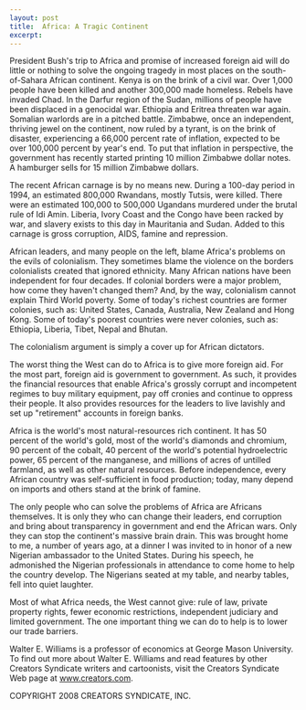 ```yaml
---
layout: post
title:  Africa: A Tragic Continent
excerpt:
---
```


President Bush's trip to Africa and promise of increased foreign aid will do little or nothing to solve the ongoing tragedy in most places on the south-of-Sahara African continent. Kenya is on the brink of a civil war. Over 1,000 people have been killed and another 300,000 made homeless. Rebels have invaded Chad. In the Darfur region of the Sudan, millions of people have been displaced in a genocidal war. Ethiopia and Eritrea threaten war again. Somalian warlords are in a pitched battle. Zimbabwe, once an independent, thriving jewel on the continent, now ruled by a tyrant, is on the brink of disaster, experiencing a 66,000 percent rate of inflation, expected to be over 100,000 percent by year's end. To put that inflation in perspective, the government has recently started printing 10 million Zimbabwe dollar notes. A hamburger sells for 15 million Zimbabwe dollars.

The recent African carnage is by no means new. During a 100-day period in 1994, an estimated 800,000 Rwandans, mostly Tutsis, were killed. There were an estimated 100,000 to 500,000 Ugandans murdered under the brutal rule of Idi Amin. Liberia, Ivory Coast and the Congo have been racked by war, and slavery exists to this day in Mauritania and Sudan. Added to this carnage is gross corruption, AIDS, famine and repression.

African leaders, and many people on the left, blame Africa's problems on the evils of colonialism. They sometimes blame the violence on the borders colonialists created that ignored ethnicity. Many African nations have been independent for four decades. If colonial borders were a major problem, how come they haven't changed them? And, by the way, colonialism cannot explain Third World poverty. Some of today's richest countries are former colonies, such as: United States, Canada, Australia, New Zealand and Hong Kong. Some of today's poorest countries were never colonies, such as: Ethiopia, Liberia, Tibet, Nepal and Bhutan.

 The colonialism argument is simply a cover up for African dictators.

The worst thing the West can do to Africa is to give more foreign aid. For the most part, foreign aid is government to government. As such, it provides the financial resources that enable Africa's grossly corrupt and incompetent regimes to buy military equipment, pay off cronies and continue to oppress their people. It also provides resources for the leaders to live lavishly and set up "retirement" accounts in foreign banks.

Africa is the world's most natural-resources rich continent. It has 50 percent of the world's gold, most of the world's diamonds and chromium, 90 percent of the cobalt, 40 percent of the world's potential hydroelectric power, 65 percent of the manganese, and millions of acres of untilled farmland, as well as other natural resources. Before independence, every African country was self-sufficient in food production; today, many depend on imports and others stand at the brink of famine.

The only people who can solve the problems of Africa are Africans themselves. It is only they who can change their leaders, end corruption and bring about transparency in government and end the African wars. Only they can stop the continent's massive brain drain. This was brought home to me, a number of years ago, at a dinner I was invited to in honor of a new Nigerian ambassador to the United States. During his speech, he admonished the Nigerian professionals in attendance to come home to help the country develop. The Nigerians seated at my table, and nearby tables, fell into quiet laughter.

Most of what Africa needs, the West cannot give: rule of law, private property rights, fewer economic restrictions, independent judiciary and limited government. The one important thing we can do to help is to lower our trade barriers.

Walter E. Williams is a professor of economics at George Mason University. To find out more about Walter E. Williams and read features by other Creators Syndicate writers and cartoonists, visit the Creators Syndicate Web page at www.creators.com.

COPYRIGHT 2008 CREATORS SYNDICATE, INC.
